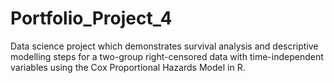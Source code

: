 # Portfolio_Project_4
Data science project which demonstrates survival analysis and descriptive modelling steps for a two-group right-censored data with time-independent variables using the Cox Proportional Hazards Model in R.
